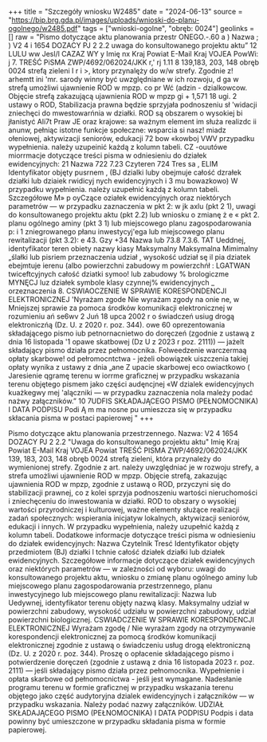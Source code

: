 +++
title = "Szczegóły wniosku W2485"
date = "2024-06-13"
source = "https://bip.brg.gda.pl/images/uploads/wnioski-do-planu-ogolnego/w2485.pdf"
tags = ["wnioski-ogolne", "obręb: 0024"]
geolinks = []
raw = "Pismo dotyczące aktu planowania przestr ONEGO.-.60 a ) Nazwa ; ) V2 4 i 1654 DOZACY PJ 2 2.2 uwaga do konsultowanego projektu aktu” 12 LULU ww Jesl/l CAZAZ WY y Imię  nx Kraj Powiat E-Mail Kraj VOJEA PowWi: j 7. TREŚĆ PiSMA ZWP/4692/062024/JKK r,' rj 1.11 8 139,183, 203, 148 obręb 0024 strefą zieleni I r i >, ktory przynalęży do w/w strefy. Zgodnie z! arhemtt ini  'mr. sarody winny być uwzględniane w ich rozwoju, d ga w strefą umożliwi ujawnienie ROD w mpzp. co pr Wć  (adzin - dzialkowcow. Objęcie strefą zakazującą ujawnienia ROD w mpzp gi + 1,571 18 ugi. 2 ustawy o ROD, Stabilizacja prawna będzie sprzyjała podnoszeniu sł 'widacji zniechęci do mwestowarńnia w działki. ROD są obszarem o wysokiej bi jłanistyć Ali7t Praw JE oraz krajowe: sa ważnym element im służa realizdc ii anunw, pełniąc istotne funkcje społeczne: wsparcia si nasz! miadz ołeniowej, aktywizacji seniorów, edukacji 72 bow «kowboj VWV przypadku wypełnienia. należy uzupeinić każdą z kolumn tabeli. CZ -ouutówe miorrmacje dotyczące treści pisma w odniesieniu do działek ewidencyjnych: 21 Nazwa 722  7.23 Czyteren  724 Tres sa , ELIM Identyfikator objęty pusrnem  , (BJ dzialki luby obejmuje całość  dzrałek działki lub dziaiek  rwidicyj nych  ewidencyjnych i    3 mu bowazkowo) W przypadku wypełnienia. należy uzupełnić każdą z kolumn tabeli. Szczegółowe M» p oyCzące oziałek ewidencyjnych oraz niektórych parametrów — w przypadku zaznaczenia w pkt 2: w jk axlu (pkt 2 1), uwagi do konsultowanego projektu aktu (pkt 2.2) lub wniosku o zmianę ż e « pkt 2. planu ogólnego aminy (pkt 3 1) lub miejscowego planu zagospodarowania p: i 1 zniegrowanego płanu inwestycyj'ega lub miejscowego planu rewitalizacji (pkt 3.2): e 43. Gzy +34 Nazwa lub 73.8 7.3.6.  TAT  Ueddnej, identyfikator teren obiety nazwy kiasy  Maksymalny Maksymalna  Mimimalny  „ślałki lub pisriem przeznaczenia udział , wysokość  udział  sę il pia dziatek ebejmtuje ierenu (albo  powierzchni  zabudowy m powierzchńł  : LGATWAN twiceftcyjnych całość dziatki symoo! lub  zabudowy %    brologiczme  MYNĘCJ luz działek symbole klasy   czynnej%  ewidencyjnych _ orzeznaczenia    8. CSWIAOCZENIE W SPRAWIE KORESPONDENCJI ELEKTRONICZNEJ 'Nyrażam zgode Nie wyrażam zgody na onie ne, w Mniejszej sprawie za pomoca środków komunikacji elektronicznej w rozumieniu ań se6wv 2 Juń 18 upca 2002 r o świadczeń usiug drogą elektroniczńą (Dz. U. z 2020 r. poz. 344). owe 60 oprezentowania składającego pismo iub petnornacnietwo do doręczeń (zgodnie z ustawą z dnia 16 listopada '1 opawe skatbowej (Dz U z 2023 r poz. 2111)) — jażelt składający pismo działa przez pełnomocnika. Folweedzenie warczermaą opłaty skarbowe! od pełromocntctwa - jeżeli obowiązek uiszczenia takiej opłaty wynika z ustawy z dnia „ane Z upacie skarbowej eco owiactkowo ( Jaresienie qgramę terenu w iorrme graficznej w przypadku wskazania terenu objętego pismem jako części audęncjnej «W dzialek ewidencyjnych kuażkegwy mej 'alączniki — w przypadku zaznaczenia nola mależy podać nażwy załączników.” 10 7UDFIS SKŁADAJĄCEGO PISMO (PEŁNOMOCNIKA) I DATA PODPISU Podi  Ą m ma nosne pu umieszcza się w przypadku skłacania pisma w postaci papierowej "
+++

Pismo dotyczące aktu planowania przestrzennego.
Nazwa: V2 4
1654 DOZACY
PJ 2 2.2 "Uwaga do konsultowanego projektu aktu"
Imię
Kraj
Powiat
E-Mail
Kraj VOJEA
Powiat
TREŚĆ PISMA ZWP/4692/062024/JKK
139, 183, 203, 148 obręb 0024 strefą zieleni, która przynależy do wymienionej strefy. Zgodnie z art. należy uwzględniać je w rozwoju strefy, a strefa umożliwi ujawnienie ROD w mpzp. Objęcie strefą, zakazując ujawnienia ROD w mpzp, zgodnie z ustawą o ROD, przyczyni się do stabilizacji prawnej, co z kolei sprzyja podnoszeniu wartości nieruchomości i zniechęceniu do inwestowania w działki. ROD to obszary o wysokiej wartości przyrodniczej i kulturowej, ważne elementy służące realizacji zadań społecznych: wspierania inicjatyw lokalnych, aktywizacji seniorów, edukacji i innych. W przypadku wypełnienia, należy uzupełnić każdą z kolumn tabeli.
Dodatkowe informacje dotyczące treści pisma w odniesieniu do działek ewidencyjnych:
Nazwa
Czytelnik
Tresć
Identyfikator objęty przedmiotem (BJ) działki l tchnie całość działek działki lub działek ewidencyjnych.
Szczegółowe informacje dotyczące działek ewidencyjnych oraz niektórych parametrów — w zależności od wyboru: uwagi do konsultowanego projektu aktu, wniosku o zmianę planu ogólnego aminy lub miejscowego planu zagospodarowania przestrzennego, planu inwestycyjnego lub miejscowego planu rewitalizacji:
Nazwa lub    
Uedywnej, identyfikator terenu objęty nazwą klasy. Maksymalny udział w powierzchni zabudowy, wysokość udziału w powierzchni zabudowy, udział powierzchni biologicznej.
CSWIADCZENIE W SPRAWIE KORESPONDENCJI ELEKTRONICZNEJ
Wyrażam zgodę / Nie wyrażam zgody na otrzymywanie korespondencji elektronicznej za pomocą środków komunikacji elektronicznej zgodnie z ustawą o świadczeniu usług drogą elektroniczną (Dz. U. z 2020 r. poz. 344). Proszę o opłacenie składającego pismo i potwierdzenie doręczeń (zgodnie z ustawą z dnia 16 listopada 2023 r. poz. 2111) — jeśli składający pismo działa przez pełnomocnika. Wypełnienie i opłata skarbowe od pełnomocnictwa - jeśli jest wymagane. Nadesłanie programu terenu w formie graficznej w przypadku wskazania terenu objętego jako część audytoryjna dzialek ewidencyjnych i załączników — w przypadku wskazania. Należy podać nazwy załączników.
UDZIAŁ SKŁADAJĄCEGO PISMO (PEŁNOMOCNIKA) I DATA PODPISU
Podpis i data powinny być umieszczone w przypadku składania pisma w formie papierowej.


